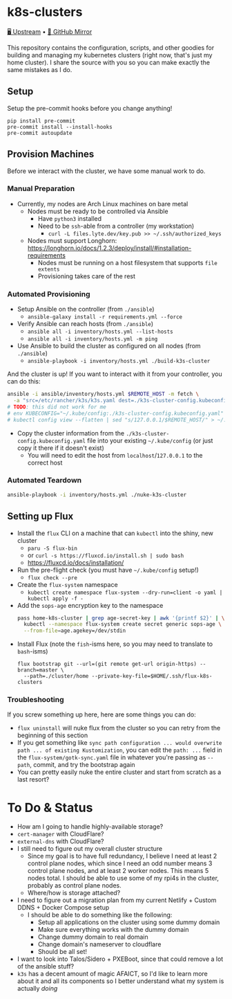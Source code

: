 # k8s-clusters

[🖥️ Upstream][upstream] • [🐙 GitHub Mirror][github]

This repository contains the configuration, scripts, and other goodies for
building and managing my kubernetes clusters (right now, that's just my home
cluster). I share the source with you so you can make exactly the same mistakes
as I do.

## Setup

Setup the pre-commit hooks before you change anything!

```
pip install pre-commit
pre-commit install --install-hooks
pre-commit autoupdate
```

## Provision Machines

Before we interact with the cluster, we have some manual work to do.

### Manual Preparation

- Currently, my nodes are Arch Linux machines on bare metal
  - Nodes must be ready to be controlled via Ansible
    - Have `python3` installed
    - Need to be `ssh`-able from a controller (my workstation)
      - `curl -L files.lyte.dev/key.pub >> ~/.ssh/authorized_keys`
  - Nodes must support Longhorn: https://longhorn.io/docs/1.2.3/deploy/install/#installation-requirements
    - Nodes must be running on a host filesystem that supports `file extents`
    - Provisioning takes care of the rest

### Automated Provisioning

- Setup Ansible on the controller (from `./ansible`)
  - `ansible-galaxy install -r requirements.yml --force`
- Verify Ansible can reach hosts (from `./ansible`)
  - `ansible all -i inventory/hosts.yml --list-hosts`
  - `ansible all -i inventory/hosts.yml -m ping`
- Use Ansible to build the cluster as configured on all nodes (from `./ansible`)
  - `ansible-playbook -i inventory/hosts.yml ./build-k3s-cluster`

And the cluster is up! If you want to interact with it from your controller,
you can do this:

```bash
ansible -i ansible/inventory/hosts.yml $REMOTE_HOST -m fetch \
  -a "src=/etc/rancher/k3s/k3s.yaml dest=./k3s-cluster-config.kubeconfig.yaml flat=yes"
# TODO: this did not work for me
# env KUBECONFIG="~/.kube/config:./k3s-cluster-config.kubeconfig.yaml" \
# kubectl config view --flatten | sed "s/127.0.0.1/$REMOTE_HOST/" > ~/.kube/new-config
```

- Copy the cluster information from the `./k3s-cluster-config.kubeconfig.yaml` file into
  your existing `~/.kube/config` (or just copy it there if it doesn't exist)
  - You will need to edit the host from `localhost`/`127.0.0.1` to the correct host

### Automated Teardown

```bash
ansible-playbook -i inventory/hosts.yml ./nuke-k3s-cluster
```

## Setting up Flux

- Install the `flux` CLI on a machine that can `kubectl` into the shiny, new cluster
  - `paru -S flux-bin`
  - or `curl -s https://fluxcd.io/install.sh | sudo bash`
  - https://fluxcd.io/docs/installation/
- Run the pre-flight check (you must have `~/.kube/config` setup!)
  - `flux check --pre`
- Create the `flux-system` namespace
  - `kubectl create namespace flux-system --dry-run=client -o yaml | kubectl apply -f -`
- Add the `sops-age` encryption key to the namespace
  ```bash
  pass home-k8s-cluster | grep age-secret-key | awk '{printf $2}' | \
    kubectl --namespace flux-system create secret generic sops-age \
    --from-file=age.agekey=/dev/stdin
  ```
- Install Flux (note the `fish`-isms here, so you may need to translate to `bash`-isms)
  ```
  flux bootstrap git --url=(git remote get-url origin-https) --branch=master \
    --path=./cluster/home --private-key-file=$HOME/.ssh/flux-k8s-clusters
  ```

### Troubleshooting

If you screw something up here, here are some things you can do:

- `flux uninstall` will nuke flux from the cluster so you can retry from the
  beginning of this section
- If you get something like `sync path configuration ... would overwrite path ... of existing Kustomization`, you can edit the `path: ...` field in the
  `flux-system/gotk-sync.yaml` file in whatever you're passing as `--path`,
  commit, and try the bootstrap again
- You can pretty easily nuke the entire cluster and start from scratch as
  a last resort?

# To Do & Status

- How am I going to handle highly-available storage?
- `cert-manager` with CloudFlare?
- `external-dns` with CloudFlare?
- I still need to figure out my overall cluster structure
  - Since my goal is to have full redundancy, I believe I need at least
    2 control plane nodes, which since I need an odd number means 3 control
    plane nodes, and at least 2 worker nodes. This means 5 nodes total.
    I should be able to use some of my rpi4s in the cluster, probably as
    control plane nodes.
  - Where/how is storage attached?
- I need to figure out a migration plan from my current Netlify + Custom DDNS + Docker Compose setup
  - I should be able to do something like the following:
    - Setup all applications on the cluster using some dummy domain
    - Make sure everything works with the dummy domain
    - Change dummy domain to real domain
    - Change domain's nameserver to cloudflare
    - Should be all set!
- I want to look into Talos/Sidero + PXEBoot, since that could remove a lot of the ansible stuff?
- `k3s` has a decent amount of magic AFAICT, so I'd like to learn more about it
  and all its components so I better understand what my system is actually
  _doing_

[upstream]: https://git.lyte.dev/lytedev/k8s-clusters
[github]: https://github.com/lytedev/k8s-clusters
